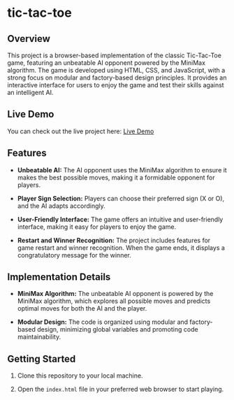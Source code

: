 # tic-tac-toe

## Overview

This project is a browser-based implementation of the classic Tic-Tac-Toe game, featuring an unbeatable AI opponent powered by the MiniMax algorithm. The game is developed using HTML, CSS, and JavaScript, with a strong focus on modular and factory-based design principles. It provides an interactive interface for users to enjoy the game and test their skills against an intelligent AI.

## Live Demo
You can check out the live project here: [Live Demo](https://creatorstefann.github.io/tic-tac-toe/)

## Features

- **Unbeatable AI:** The AI opponent uses the MiniMax algorithm to ensure it makes the best possible moves, making it a formidable opponent for players.

- **Player Sign Selection:** Players can choose their preferred sign (X or O), and the AI adapts accordingly.

- **User-Friendly Interface:** The game offers an intuitive and user-friendly interface, making it easy for players to enjoy the game.

- **Restart and Winner Recognition:** The project includes features for game restart and winner recognition. When the game ends, it displays a congratulatory message for the winner.

## Implementation Details

- **MiniMax Algorithm:** The unbeatable AI opponent is powered by the MiniMax algorithm, which explores all possible moves and predicts optimal moves for both the AI and the player.

- **Modular Design:** The code is organized using modular and factory-based design, minimizing global variables and promoting code maintainability.

## Getting Started

1. Clone this repository to your local machine.

2. Open the `index.html` file in your preferred web browser to start playing.

